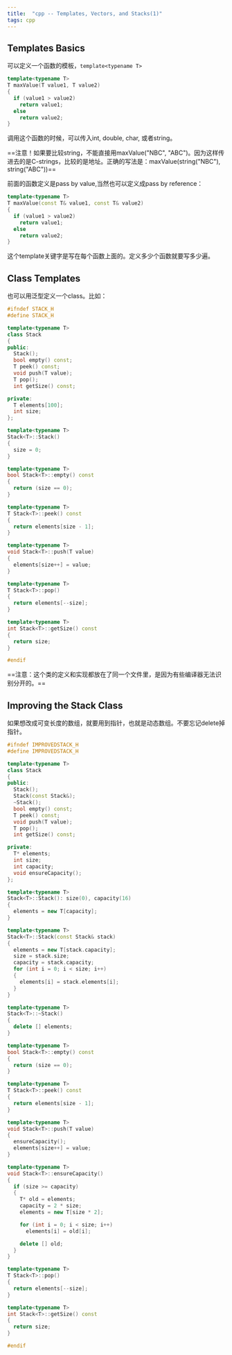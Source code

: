 ```yaml
---
title:  "cpp -- Templates, Vectors, and Stacks(1)"
tags: cpp
---
```


## Templates Basics

可以定义一个函数的模板，`template<typename T>`

```c++
template<typename T>
T maxValue(T value1, T value2)
{
  if (value1 > value2)
    return value1;
  else
    return value2;
}
```

调用这个函数的时候，可以传入int, double, char, 或者string。

==注意！如果要比较string，不能直接用maxValue("NBC", "ABC")。因为这样传进去的是C-strings，比较的是地址。正确的写法是：maxValue(string("NBC"), string("ABC"))==

前面的函数定义是pass by value,当然也可以定义成pass by reference：

```c++
template<typename T>
T maxValue(const T& value1, const T& value2)
{
  if (value1 > value2)
    return value1;
  else
    return value2;
}
```

这个template关键字是写在每个函数上面的。定义多少个函数就要写多少遍。

## Class Templates

也可以用泛型定义一个class。比如：

```c++
#ifndef STACK_H
#define STACK_H

template<typename T>
class Stack
{
public:
  Stack();
  bool empty() const;
  T peek() const;
  void push(T value);
  T pop();
  int getSize() const;

private:
  T elements[100];
  int size;
};

template<typename T>
Stack<T>::Stack()
{
  size = 0;
}

template<typename T>
bool Stack<T>::empty() const
{
  return (size == 0);
}

template<typename T>
T Stack<T>::peek() const
{
  return elements[size - 1];
}

template<typename T>
void Stack<T>::push(T value)
{
  elements[size++] = value;
}

template<typename T>
T Stack<T>::pop()
{
  return elements[--size];
}

template<typename T>
int Stack<T>::getSize() const
{
  return size;
}

#endif

```

==注意：这个类的定义和实现都放在了同一个文件里，是因为有些编译器无法识别分开的。==

## Improving the Stack Class

如果想改成可变长度的数组，就要用到指针，也就是动态数组。不要忘记delete掉指针。

```c++
#ifndef IMPROVEDSTACK_H
#define IMPROVEDSTACK_H

template<typename T>
class Stack
{
public:
  Stack();
  Stack(const Stack&);
  ~Stack();
  bool empty() const;
  T peek() const;
  void push(T value);
  T pop();
  int getSize() const;

private:
  T* elements;
  int size;
  int capacity;
  void ensureCapacity();
};

template<typename T>
Stack<T>::Stack(): size(0), capacity(16)
{
  elements = new T[capacity];
}

template<typename T>
Stack<T>::Stack(const Stack& stack)
{
  elements = new T[stack.capacity];
  size = stack.size;
  capacity = stack.capacity;
  for (int i = 0; i < size; i++)
  {
    elements[i] = stack.elements[i];
  }
}

template<typename T>
Stack<T>::~Stack()
{
  delete [] elements;
}

template<typename T>
bool Stack<T>::empty() const
{
  return (size == 0);
}

template<typename T>
T Stack<T>::peek() const
{
  return elements[size - 1];
}

template<typename T>
void Stack<T>::push(T value)
{
  ensureCapacity();
  elements[size++] = value;
}

template<typename T>
void Stack<T>::ensureCapacity()
{
  if (size >= capacity)
  {
    T* old = elements;
    capacity = 2 * size;
    elements = new T[size * 2];

    for (int i = 0; i < size; i++)
      elements[i] = old[i];

    delete [] old;
  }
}

template<typename T>
T Stack<T>::pop() 
{
  return elements[--size];
}

template<typename T>
int Stack<T>::getSize() const
{
  return size;
}

#endif

```